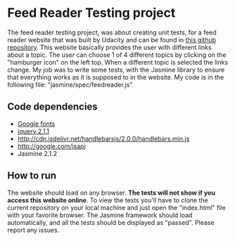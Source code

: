 # Feed Reader Testing project

The feed reader testing project, was about creating unit tests, for a feed reader website that was built by Udacity and can be found in <a href="https://github.com/udacity/frontend-nanodegree-feedreader">this github repository</a>. This website basically  provides the user with different links about a topic. The user can choose 1 of 4 different topics by clicking on the "hamburger icon" on the left top. When a different topic is selected the links  change. My job was to write some tests, with the Jasmine library to ensure that everything works as it is supposed to in the website. My code is in the following file: "jasmine/spec/feedreader.js".

## Code dependencies
<ul>
<li><a href="http://fonts.googleapis.com/css?family=Roboto:400,100,300,700">Google fonts</a></li>
<li><a href="http://ajax.googleapis.com/ajax/libs/jquery/2.1.1/jquery.min.js">jquery 2.1.1</a></li>
<li><a href="http://cdn.jsdelivr.net/handlebarsjs/2.0.0/handlebars.min.js">http://cdn.jsdelivr.net/handlebarsjs/2.0.0/handlebars.min.js</a></li>
<li><a href="http://google.com/jsapi">http://google.com/jsapi</a></li>
<li>Jasmine 2.1.2</li>
</ul>

## How to run

The website should load on any browser. **The tests will not show if you access this website online**. To view the tests you'll have to clone the current repository on your local machine and just open the "index.html" file with your favorite browser. The Jasmine framework should load automatically, and all the tests should be displayed as "passed". Please report any issues.
